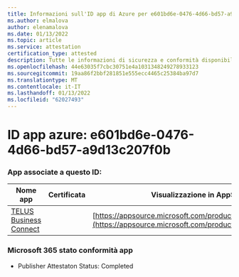 ```yaml
---
title: Informazioni sull'ID app di Azure per e601bd6e-0476-4d66-bd57-a9d13c207f0b
ms.author: elmalova
author: elenamalova
ms.date: 01/13/2022
ms.topic: article
ms.service: attestation
certification_type: attested
description: Tutte le informazioni di sicurezza e conformità disponibili per e601bd6e-0476-4d66-bd57-a9d13c207f0b.
ms.openlocfilehash: 44e63035f7cbc30751e4a1031348249278933123
ms.sourcegitcommit: 19aa86f2bbf281851e555ecc4465c25384ba97d7
ms.translationtype: MT
ms.contentlocale: it-IT
ms.lasthandoff: 01/13/2022
ms.locfileid: "62027493"
---
```

# <a name="azure-app-id-e601bd6e-0476-4d66-bd57-a9d13c207f0b"></a>ID app azure: e601bd6e-0476-4d66-bd57-a9d13c207f0b


### <a name="apps-associated-with-this-id"></a>App associate a questo ID:
| **Nome app** | **Certificata** | **Visualizzazione in AppSource** |
|--------------|---------------|-----------------------|
| [TELUS Business Connect](https://docs.microsoft.com/microsoft-365-app-certification/forward/WA200002300) |  | [https://appsource.microsoft.com/product/office/WA200002300](https://appsource.microsoft.com/product/office/WA200002300) |

### <a name="microsoft-365-app-compliance-status"></a>Microsoft 365 stato conformità app
- Publisher Attestaton Status: Completed
